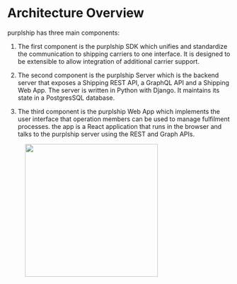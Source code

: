 # Architecture Overview

purplship has three main components:

1. The first component is the purplship SDK which unifies and standardize
   the communication to shipping carriers to one interface. It is designed
   to be extensible to allow integration of additional carrier support.

2. The second component is the purplship Server which is the backend server
   that exposes a Shipping REST API, a GraphQL API and a Shipping Web App. 
   The server is written in Python with Django. It maintains its state in a 
   PostgresSQL database.

3. The third component is the purplship Web App which implements the user
   interface that operation members can be used to manage fulfilment processes.
   the app is a React application that runs in the browser and talks to the
   purplship server using the REST and Graph APIs.
   
   
<figure>
  <img src="/images/purplship-server-architecture.svg" height="300" />
</figure>
